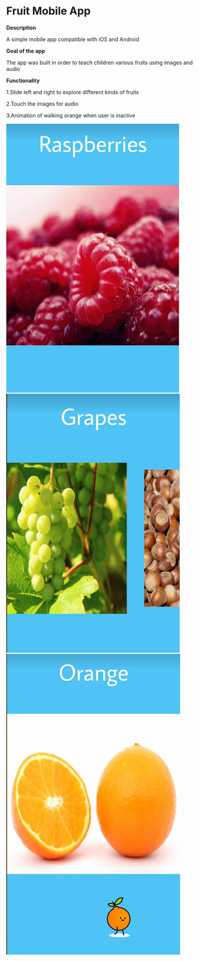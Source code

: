 # Fruit Mobile App

**Description**

A simple mobile app compatible with iOS and Android

**Goal of the app**

The app was built in order to teach children various fruits using images and audio

**Functionality**

1.Slide left and right to explore different kinds of fruits 

2.Touch the images for audio 

3.Animation of walking orange when user is inactive

![](assets/image.png)
![](assets/image-1.png)
![](assets/image-2.png)